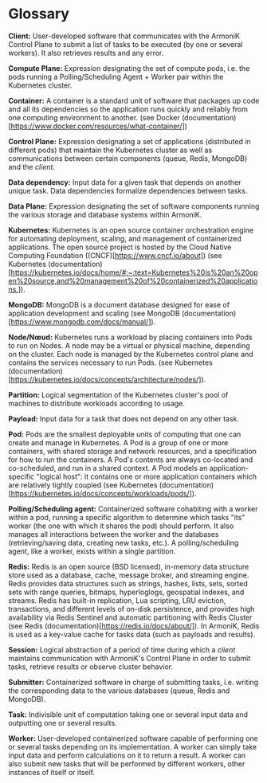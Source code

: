 # Glossary

**Client:** User-developed software that communicates with the ArmoniK Control Plane to submit a list of tasks to be executed (by one or several workers). It also retrieves results and any error.

**Compute Plane:** Expression designating the set of compute pods, i.e. the pods running a Polling/Scheduling Agent + Worker pair within the Kubernetes cluster.

**Container:** A container is a standard unit of software that packages up code and all its dependencies so the application runs quickly and reliably from one computing environment to another. (see Docker (documentation)[https://www.docker.com/resources/what-container/])

**Control Plane:** Expression designating a set of applications (distributed in different pods) that maintain the Kubernetes cluster as well as communications between certain components (queue, Redis, MongoDB) and the *client*.

**Data dependency:** Input data for a given task that depends on another unique task. Data dependencies formalize dependencies between tasks.

**Data Plane:** Expression designating the set of software components running the various storage and database systems within ArmoniK.

**Kubernetes:** Kubernetes is an open source container orchestration engine for automating deployment, scaling, and management of containerized applications. The open source project is hosted by the Cloud Native Computing Foundation ((CNCF)[https://www.cncf.io/about]) (see Kubernetes (documentation)[https://kubernetes.io/docs/home/#:~:text=Kubernetes%20is%20an%20open%20source,and%20management%20of%20containerized%20applications.]).

**MongoDB:** MongoDB is a document database designed for ease of application development and scaling (see MongoDB (documentation)[https://www.mongodb.com/docs/manual/]).

**Node/Nœud:** Kubernetes runs a workload by placing containers into Pods to run on Nodes. A node may be a virtual or physical machine, depending on the cluster. Each node is managed by the Kubernetes control plane and contains the services necessary to run Pods. (see Kubernetes (documentation)[https://kubernetes.io/docs/concepts/architecture/nodes/]). 

**Partition:** Logical segmentation of the Kubernetes cluster's pool of machines to distribute workloads according to usage.

**Payload:** Input data for a task that does not depend on any other task.

**Pod:** Pods are the smallest deployable units of computing that one can create and manage in Kubernetes. A Pod is a group of one or more containers, with shared storage and network resources, and a specification for how to run the containers. A Pod's contents are always co-located and co-scheduled, and run in a shared context. A Pod models an application-specific "logical host": it contains one or more application containers which are relatively tightly coupled (see Kubernetes (documentation)[https://kubernetes.io/docs/concepts/workloads/pods/]).

**Polling/Scheduling agent:** Containerized software cohabiting with a worker within a pod, running a specific algorithm to determine which tasks "its" worker (the one with which it shares the pod) should perform. It also manages all interactions between the worker and the databases (retrieving/saving data, creating new tasks, etc.). A polling/scheduling agent, like a worker, exists within a single partition.

**Redis:** Redis is an open source (BSD licensed), in-memory data structure store used as a database, cache, message broker, and streaming engine. Redis provides data structures such as strings, hashes, lists, sets, sorted sets with range queries, bitmaps, hyperloglogs, geospatial indexes, and streams. Redis has built-in replication, Lua scripting, LRU eviction, transactions, and different levels of on-disk persistence, and provides high availability via Redis Sentinel and automatic partitioning with Redis Cluster (see Redis (documentation)[https://redis.io/docs/about/]). In ArmoniK, Redis is used as a key-value cache for tasks data (such as payloads and results).

**Session:** Logical abstraction of a period of time during which a *client* maintains communication with ArmoniK's Control Plane in order to submit tasks, retrieve results or observe cluster behavior.

**Submitter:** Containerized software in charge of submitting tasks, i.e. writing the corresponding data to the various databases (queue, Redis and MongoDB).

**Task:** Indivisible unit of computation taking one or several input data and outputting one or several results.

**Worker:** User-developed containerized software capable of performing one or several tasks depending on its implementation.  A worker can simply take input data and perform calculations on it to return a result. A worker can also submit new tasks that will be performed by different workers, other instances of itself or itself.
